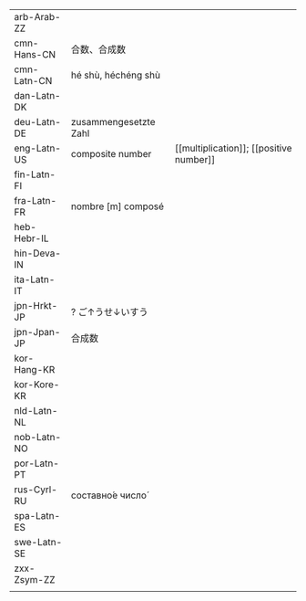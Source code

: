 | | | |
|-|-|-|
| arb-Arab-ZZ |  |  |
| cmn-Hans-CN | 合数、合成数 |  |
| cmn-Latn-CN | hé shù, héchéng shù |  |
| dan-Latn-DK |  |  |
| deu-Latn-DE | zusammengesetzte Zahl |  |
| eng-Latn-US | composite number | [[multiplication]]; [[positive number]] |
| fin-Latn-FI |  |  |
| fra-Latn-FR | nombre [m] composé |  |
| heb-Hebr-IL |  |  |
| hin-Deva-IN |  |  |
| ita-Latn-IT |  |  |
| jpn-Hrkt-JP | ? ご↑うせ↓いすう |  |
| jpn-Jpan-JP | 合成数 |  |
| kor-Hang-KR |  |  |
| kor-Kore-KR |  |  |
| nld-Latn-NL |  |  |
| nob-Latn-NO |  |  |
| por-Latn-PT |  |  |
| rus-Cyrl-RU | составно́е число́ |  |
| spa-Latn-ES |  |  |
| swe-Latn-SE |  |  |
| zxx-Zsym-ZZ |  |  |
|  |  |  |
